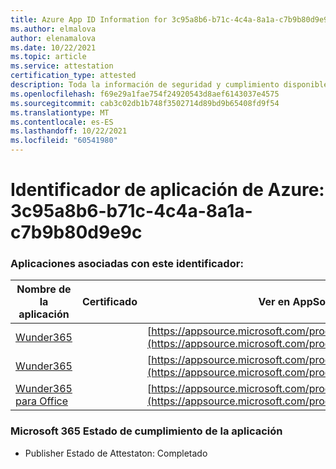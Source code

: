 ```yaml
---
title: Azure App ID Information for 3c95a8b6-b71c-4c4a-8a1a-c7b9b80d9e9c
ms.author: elmalova
author: elenamalova
ms.date: 10/22/2021
ms.topic: article
ms.service: attestation
certification_type: attested
description: Toda la información de seguridad y cumplimiento disponible para 3c95a8b6-b71c-4c4a-8a1a-c7b9b80d9e9c.
ms.openlocfilehash: f69e29a1fae754f24920543d8aef6143037e4575
ms.sourcegitcommit: cab3c02db1b748f3502714d89bd9b65408fd9f54
ms.translationtype: MT
ms.contentlocale: es-ES
ms.lasthandoff: 10/22/2021
ms.locfileid: "60541980"
---
```

# <a name="azure-app-id-3c95a8b6-b71c-4c4a-8a1a-c7b9b80d9e9c"></a>Identificador de aplicación de Azure: 3c95a8b6-b71c-4c4a-8a1a-c7b9b80d9e9c


### <a name="apps-associated-with-this-id"></a>Aplicaciones asociadas con este identificador:
| **Nombre de la aplicación** | **Certificado** | **Ver en AppSource** |
|--------------|---------------|-----------------------|
| [Wunder365](https://docs.microsoft.com/microsoft-365-app-certification/forward/WA200000742) |  | [https://appsource.microsoft.com/product/office/WA200000742](https://appsource.microsoft.com/product/office/WA200000742) |
| [Wunder365](https://docs.microsoft.com/microsoft-365-app-certification/forward/WA200000391) |  | [https://appsource.microsoft.com/product/office/WA200000391](https://appsource.microsoft.com/product/office/WA200000391) |
| [Wunder365 para Office](https://docs.microsoft.com/microsoft-365-app-certification/forward/WA200001529) |  | [https://appsource.microsoft.com/product/office/WA200001529](https://appsource.microsoft.com/product/office/WA200001529) |

### <a name="microsoft-365-app-compliance-status"></a>Microsoft 365 Estado de cumplimiento de la aplicación
- Publisher Estado de Attestaton: Completado

